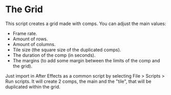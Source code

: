 # The Grid
This script creates a grid made with comps. You can adjust the main values:
- Frame rate.
- Amount of rows.
- Amount of columns.
- Tile size (the square size of the duplicated comps).
- The duration of the comp (in seconds).
- The margins (to add some margin between the limits of the comp and the grid).

Just import in After Effects as a common script by selecting File > Scripts > Run scripts. 
It will create 2 comps, the main and the "tile", that will be duplicated within the grid.
